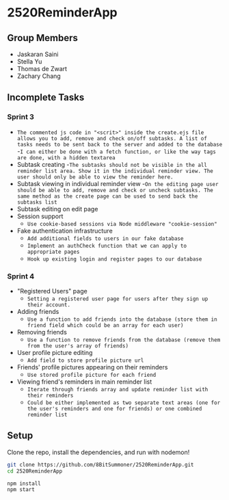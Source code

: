 # 2520ReminderApp
## Group Members
- Jaskaran Saini
- Stella Yu
- Thomas de Zwart
- Zachary Chang
## Incomplete Tasks
### Sprint 3
  - `The commented js code in "<scrit>" inside the create.ejs file allows you to add, remove and check on/off subtasks. A list of tasks needs to be sent back to the server and added to the database`
  -`I can either be done with a fetch function, or like the way tags are done, with a hidden textarea`
- Subtask creating
  -`The subtasks should not be visible in the all reminder list area. Show it in the individual reminder view. The user should only be able to view the reminder here.`
- Subtask viewing in individual reminder view
  -`On the editing page user should be able to add, remove and check or uncheck subtasks. The same method as the create page can be used to send back the subtasks list`
- Subtask editing on edit page
- Session support
  - `Use cookie-based sessions via Node middleware "cookie-session"`
- Fake authentication infrastructure
  - `Add additional fields to users in our fake database`
  - `Implement an authCheck function that we can apply to appropriate pages`
  - `Hook up existing login and register pages to our database`
### Sprint 4
- "Registered Users" page
  - `Setting a registered user page for users after they sign up their account.`
- Adding friends
  - `Use a function to add friends into the database (store them in friend field which could be an array for each user)`
- Removing friends
  - `Use a function to remove friends from the database (remove them from the user's array of friends)`
- User profile picture editing
  - `Add field to store profile picture url`
- Friends' profile pictures appearing on their reminders
  - `Use stored profile picture for each friend`
- Viewing friend's reminders in main reminder list
  - `Iterate through friends array and update reminder list with their reminders`
  - `Could be either implemented as two separate text areas (one for the user's reminders and one for friends) or one combined reminder list`
## Setup
Clone the repo, install the dependencies, and run with nodemon!
```bash
git clone https://github.com/8BitSummoner/2520ReminderApp.git
cd 2520ReminderApp
```
```bash
npm install
npm start
```

